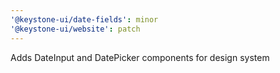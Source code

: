 ```yaml
---
'@keystone-ui/date-fields': minor
'@keystone-ui/website': patch
---
```


Adds DateInput and DatePicker components for design system

